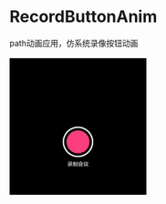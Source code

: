# RecordButtonAnim
path动画应用，仿系统录像按钮动画
</br></br>
![](https://github.com/LegendKe/RecordButtonAnim/blob/master/app/src/main/res/raw/record_button.gif)